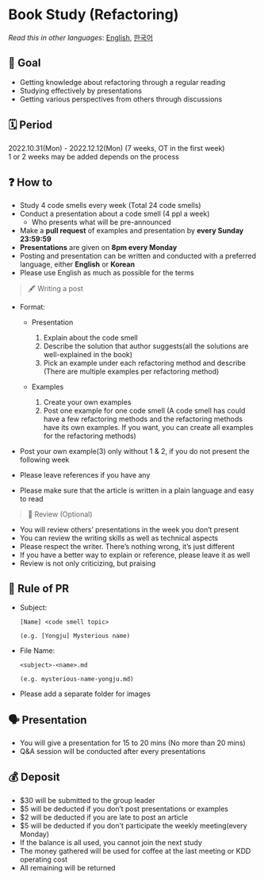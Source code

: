 # Book Study (Refactoring)

*Read this in other languages*: [English](README.md), [한국어](README_ko.md)

## 📝 Goal 

- Getting knowledge about refactoring through a regular reading
- Studying effectively by presentations
- Getting various perspectives from others through discussions

## 🗓 Period 
2022.10.31(Mon) - 2022.12.12(Mon) (7 weeks, OT in the first week)  
1 or 2 weeks may be added depends on the process

## ❓ How to 
- Study 4 code smells every week (Total 24 code smells)
- Conduct a presentation about a code smell (4 ppl a week)
  - Who presents what will be pre-announced
- Make a **pull request** of examples and presentation by **every Sunday 23:59:59**
- **Presentations** are given on **8pm every Monday**
- Posting and presentation can be written and conducted with a preferred language, either **English** or **Korean**
- Please use English as much as possible for the terms

> 🖋 Writing a post
  - Format:
    - Presentation
      1. Explain about the code smell
      2. Describe the solution that author suggests(all the solutions are well-explained in the book)
      3. Pick an example under each refactoring method and describe (There are multiple examples per refactoring method)  

    - Examples
      1. Create your own examples
      2. Post one example for one code smell 
      (A code smell has could have a few refactoring methods and the refactoring methods have its own examples. If you want, you can create all examples for the refactoring methods)

  - Post your own example(3) only without 1 & 2, if you do not present the following week
  - Please leave references if you have any
  - Please make sure that the article is written in a plain language and easy to read

> 🔖 Review (Optional)
  - You will review others’ presentations in the week you don’t present
  - You can review the writing skills as well as technical aspects
  - Please respect the writer. There’s nothing wrong, it’s just different
  - If you have a better way to explain or reference, please leave it as well
  - Review is not only criticizing, but praising

## 💾 Rule of PR 
- Subject: 
  ~~~
  [Name] <code smell topic>

  (e.g. [Yongju] Mysterious name)
  ~~~
  
- File Name: 
  ~~~
  <subject>-<name>.md
  
  (e.g. mysterious-name-yongju.md)
  ~~~

- Please add a separate folder for images

## 🗣 Presentation 
- You will give a presentation for 15 to 20 mins (No more than 20 mins)
- Q&A session will be conducted after every presentations

## 💰 Deposit 
- $30 will be submitted to the group leader
- $5 will be deducted if you don’t post presentations or examples
- $2 will be deducted if you are late to post an article
- $5 will be deducted if you don't participate the weekly meeting(every Monday)
- If the balance is all used, you cannot join the next study
- The money gathered will be used for coffee at the last meeting or KDD operating cost
- All remaining will be returned
